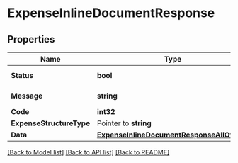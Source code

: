 # ExpenseInlineDocumentResponse

## Properties

Name | Type | Description | Notes
------------ | ------------- | ------------- | -------------
**Status** | **bool** | action success | [optional] 
**Message** | **string** | error message | [optional] 
**Code** | **int32** | error code | [optional] 
**ExpenseStructureType** | Pointer to **string** |  | [optional] 
**Data** | [**ExpenseInlineDocumentResponseAllOfData**](ExpenseInlineDocumentResponse_allOf_data.md) |  | [optional] 

[[Back to Model list]](../README.md#documentation-for-models) [[Back to API list]](../README.md#documentation-for-api-endpoints) [[Back to README]](../README.md)


